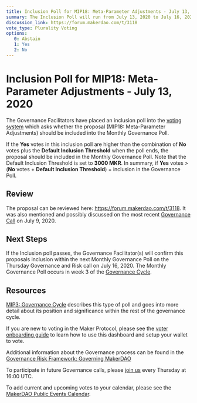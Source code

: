 ```yaml
---
title: Inclusion Poll for MIP18: Meta-Parameter Adjustments - July 13, 2020
summary: The Inclusion Poll will run from July 13, 2020 to July 16, 2020 and will determine whether the proposal at hand should proceed to next week's Governance Poll. 
discussion_link: https://forum.makerdao.com/t/3118
vote_type: Plurality Voting
options:
   0: Abstain
   1: Yes
   2: No
---
```

# Inclusion Poll for MIP18: Meta-Parameter Adjustments - July 13, 2020

The Governance Facilitators have placed an inclusion poll into the [voting system](https://vote.makerdao.com/polling) which asks whether the proposal (MIP18: Meta-Parameter Adjustments) should be included into the Monthly Governance Poll.

If the **Yes** votes in this inclusion poll are higher than the combination of **No** votes plus the **Default Inclusion Threshold** when the poll ends, the proposal should be included in the Monthly Governance Poll. Note that the Default Inclusion Threshold is set to **3000 MKR**. In summary, if **Yes** votes > (**No** votes + **Default Inclusion Threshold**) = inclusion in the Governance Poll.

## Review

The proposal can be reviewed here: https://forum.makerdao.com/t/3118. It was also mentioned and possibly discussed on the most recent [Governance Call](https://www.youtube.com/watch?v=Z2KzVB460Zc) on July 9, 2020.

## Next Steps

If the Inclusion poll passes, the Governance Facilitator(s) will confirm this proposals inclusion within the next Monthly Governance Poll on the Thursday Governance and Risk call on July 16, 2020. The Monthly Governance Poll occurs in week 3 of the [Governance Cycle](https://github.com/makerdao/mips/blob/Accepted/MIP3/mip3.md).

## Resources

[MIP3: Governance Cycle](https://github.com/makerdao/mips/blob/Accepted/MIP3/mip3.md) describes this type of poll and goes into more detail about its position and significance within the rest of the governance cycle.

If you are new to voting in the Maker Protocol, please see the [voter onboarding guide](https://community-development.makerdao.com/onboarding/voter-onboarding) to learn how to use this dashboard and setup your wallet to vote.

Additional information about the Governance process can be found in the [Governance Risk Framework: Governing MakerDAO](https://community-development.makerdao.com/governance/governance-risk-framework)

To participate in future Governance calls, please [join us](https://community-development.makerdao.com/governance/governance-and-risk-meetings) every Thursday at 16:00 UTC.

To add current and upcoming votes to your calendar, please see the [MakerDAO Public Events Calendar](https://calendar.google.com/calendar/embed?src=makerdao.com_3efhm2ghipksegl009ktniomdk%40group.calendar.google.com&ctz=America%2FLos_Angeles).

